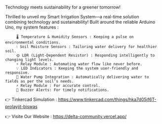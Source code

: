Technology meets sustainability for a greener tomorrow!

Thrilled to unveil my Smart Irrigation System—a real-time solution combining technology and sustainability! Built around the reliable Arduino Uno, my system features :

         🌡 Temperature & Humidity Sensors : Keeping a pulse on environmental conditions.
         💧 Soil Moisture Sensors : Tailoring water delivery for healthier soil.
         🌞 LDR (Light-Dependent Resistor) : Responding intelligently to changing light levels.
         ⚡ Relay Module : Automating water flow like never before.
         💡 LED Indicators : Keeping the system user-friendly and responsive.
         🚰 Water Pump Integration : Automatically delivering water to fields as per the soil’s needs.
         ⚡ Relay Module : For accurate control.
         🔔 Buzzer Alerts: For timely notifications.


👉 Tinkercad Simulation : https://www.tinkercad.com/things/hka7d05jf6T-prolayjit-biswas

👉 Visite Our Website : https://delta-community.vercel.app/


